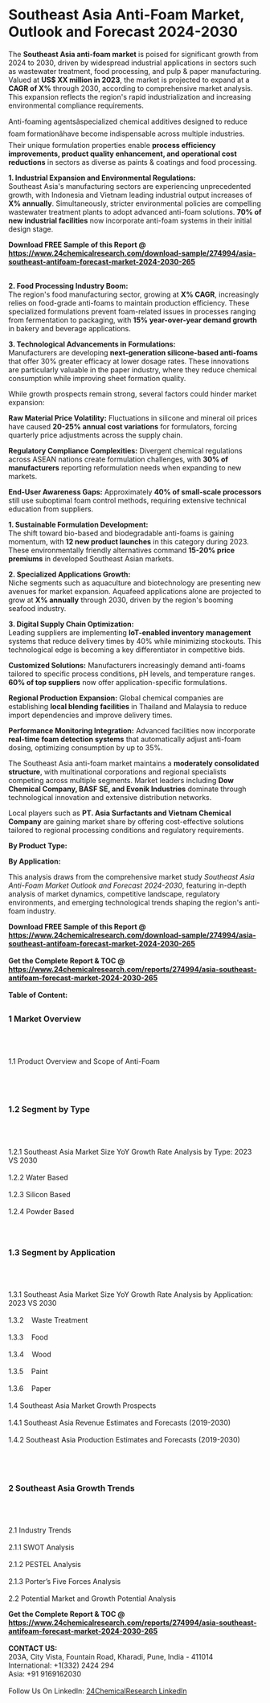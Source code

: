 <h1>Southeast Asia Anti-Foam Market, Outlook and Forecast 2024-2030</h1><p>The <strong>Southeast Asia anti-foam market</strong> is poised for significant growth from 2024 to 2030, driven by widespread industrial applications in sectors such as wastewater treatment, food processing, and pulp &amp; paper manufacturing. Valued at <strong>US$ XX million in 2023</strong>, the market is projected to expand at a <strong>CAGR of X%</strong> through 2030, according to comprehensive market analysis. This expansion reflects the region's rapid industrialization and increasing environmental compliance requirements.</p><p>Anti-foaming agentsâspecialized chemical additives designed to reduce foam formationâhave become indispensable across multiple industries. Their unique formulation properties enable <strong>process efficiency improvements, product quality enhancement, and operational cost reductions</strong> in sectors as diverse as paints &amp; coatings and food processing.</p><p><strong>1. Industrial Expansion and Environmental Regulations:</strong><br>
Southeast Asia's manufacturing sectors are experiencing unprecedented growth, with Indonesia and Vietnam leading industrial output increases of <strong>X% annually</strong>. Simultaneously, stricter environmental policies are compelling wastewater treatment plants to adopt advanced anti-foam solutions. <strong>70% of new industrial facilities</strong> now incorporate anti-foam systems in their initial design stage.</p><div><b>Download FREE Sample of this Report @ 
            <a href="https://www.24chemicalresearch.com/download-sample/274994/asia-southeast-antifoam-forecast-market-2024-2030-265">
            https://www.24chemicalresearch.com/download-sample/274994/asia-southeast-antifoam-forecast-market-2024-2030-265</a></b></div><br><p><strong>2. Food Processing Industry Boom:</strong><br>
The region's food manufacturing sector, growing at <strong>X% CAGR</strong>, increasingly relies on food-grade anti-foams to maintain production efficiency. These specialized formulations prevent foam-related issues in processes ranging from fermentation to packaging, with <strong>15% year-over-year demand growth</strong> in bakery and beverage applications.</p><p><strong>3. Technological Advancements in Formulations:</strong><br>
Manufacturers are developing <strong>next-generation silicone-based anti-foams</strong> that offer 30% greater efficacy at lower dosage rates. These innovations are particularly valuable in the paper industry, where they reduce chemical consumption while improving sheet formation quality.</p><p>While growth prospects remain strong, several factors could hinder market expansion:</p><p><strong>Raw Material Price Volatility:</strong> Fluctuations in silicone and mineral oil prices have caused <strong>20-25% annual cost variations</strong> for formulators, forcing quarterly price adjustments across the supply chain.</p><p><strong>Regulatory Compliance Complexities:</strong> Divergent chemical regulations across ASEAN nations create formulation challenges, with <strong>30% of manufacturers</strong> reporting reformulation needs when expanding to new markets.</p><p><strong>End-User Awareness Gaps:</strong> Approximately <strong>40% of small-scale processors</strong> still use suboptimal foam control methods, requiring extensive technical education from suppliers.</p><p><strong>1. Sustainable Formulation Development:</strong><br>
The shift toward bio-based and biodegradable anti-foams is gaining momentum, with <strong>12 new product launches</strong> in this category during 2023. These environmentally friendly alternatives command <strong>15-20% price premiums</strong> in developed Southeast Asian markets.</p><p><strong>2. Specialized Applications Growth:</strong><br>
Niche segments such as aquaculture and biotechnology are presenting new avenues for market expansion. Aquafeed applications alone are projected to grow at <strong>X% annually</strong> through 2030, driven by the region's booming seafood industry.</p><p><strong>3. Digital Supply Chain Optimization:</strong><br>
Leading suppliers are implementing <strong>IoT-enabled inventory management</strong> systems that reduce delivery times by 40% while minimizing stockouts. This technological edge is becoming a key differentiator in competitive bids.</p><p><strong>Customized Solutions:</strong> Manufacturers increasingly demand anti-foams tailored to specific process conditions, pH levels, and temperature ranges. <strong>60% of top suppliers</strong> now offer application-specific formulations.</p><p><strong>Regional Production Expansion:</strong> Global chemical companies are establishing <strong>local blending facilities</strong> in Thailand and Malaysia to reduce import dependencies and improve delivery times.</p><p><strong>Performance Monitoring Integration:</strong> Advanced facilities now incorporate <strong>real-time foam detection systems</strong> that automatically adjust anti-foam dosing, optimizing consumption by up to 35%.</p><p>The Southeast Asia anti-foam market maintains a <strong>moderately consolidated structure</strong>, with multinational corporations and regional specialists competing across multiple segments. Market leaders including <strong>Dow Chemical Company, BASF SE, and Evonik Industries</strong> dominate through technological innovation and extensive distribution networks.</p><p>Local players such as <strong>PT. Asia Surfactants and Vietnam Chemical Company</strong> are gaining market share by offering cost-effective solutions tailored to regional processing conditions and regulatory requirements.</p><p><strong>By Product Type:</strong></p><p><strong>By Application:</strong></p><p>This analysis draws from the comprehensive market study <em>Southeast Asia Anti-Foam Market Outlook and Forecast 2024-2030</em>, featuring in-depth analysis of market dynamics, competitive landscape, regulatory environments, and emerging technological trends shaping the region's anti-foam industry.</p><div><b>Download FREE Sample of this Report @ 
            <a href="https://www.24chemicalresearch.com/download-sample/274994/asia-southeast-antifoam-forecast-market-2024-2030-265">
            https://www.24chemicalresearch.com/download-sample/274994/asia-southeast-antifoam-forecast-market-2024-2030-265</a></b></div><br><div><b>Get the Complete Report & TOC @ 
            <a href="https://www.24chemicalresearch.com/reports/274994/asia-southeast-antifoam-forecast-market-2024-2030-265">
            https://www.24chemicalresearch.com/reports/274994/asia-southeast-antifoam-forecast-market-2024-2030-265</a></b></div><br>
            <b>Table of Content:</b><p><h2><span style="font-size:16px"><strong>1 Market Overview&nbsp;&nbsp; &nbsp;</strong></span></h2><br />
<br />
<p>1.1 Product Overview and Scope of Anti-Foam&nbsp;</p><br />
<br />
<h2><strong><span style="font-size:16px">1.2 Segment by Type&nbsp;&nbsp; &nbsp;</span></strong></h2><br />
<br />
<p>1.2.1 Southeast Asia Market Size YoY Growth Rate Analysis by Type: 2023 VS 2030&nbsp;&nbsp; &nbsp;<br /><br />
1.2.2 Water Based&nbsp;&nbsp; &nbsp;<br /><br />
1.2.3 Silicon Based<br /><br />
1.2.4 Powder Based<br /><br />
<br />
<h2><span style="font-size:16px"><strong>1.3 Segment by Application&nbsp;&nbsp;</strong></span></h2><br />
<br />
<p>1.3.1 Southeast Asia Market Size YoY Growth Rate Analysis by Application: 2023 VS 2030&nbsp;&nbsp; &nbsp;<br /><br />
1.3.2&nbsp;&nbsp; &nbsp;Waste Treatment<br /><br />
1.3.3&nbsp;&nbsp; &nbsp;Food<br /><br />
1.3.4&nbsp;&nbsp; &nbsp;Wood<br /><br />
1.3.5&nbsp;&nbsp; &nbsp;Paint<br /><br />
1.3.6&nbsp;&nbsp; &nbsp;Paper<br /><br />
1.4 Southeast Asia Market Growth Prospects&nbsp;&nbsp; &nbsp;<br /><br />
1.4.1 Southeast Asia Revenue Estimates and Forecasts (2019-2030)&nbsp;&nbsp; &nbsp;<br /><br />
1.4.2 Southeast Asia Production Estimates and Forecasts (2019-2030)&nbsp;&nbsp;</p><br />
<br />
<h2><span style="font-size:16px"><strong>2 Southeast Asia Growth Trends&nbsp;&nbsp; &nbsp;</strong></span></h2><br />
<br />
<p>2.1 Industry Trends&nbsp;&nbsp; &nbsp;<br /><br />
2.1.1 SWOT Analysis&nbsp;&nbsp; &nbsp;<br /><br />
2.1.2 PESTEL Analysis&nbsp;&nbsp; &nbsp;<br /><br />
2.1.3 Porter&rsquo;s Five Forces Analysis&nbsp;&nbsp; &nbsp;<br /><br />
2.2 Potential Market and Growth Potential Analysis&nbsp;&nbsp; &nbsp;</p><div><b>Get the Complete Report & TOC @ 
            <a href="https://www.24chemicalresearch.com/reports/274994/asia-southeast-antifoam-forecast-market-2024-2030-265">
            https://www.24chemicalresearch.com/reports/274994/asia-southeast-antifoam-forecast-market-2024-2030-265</a></b></div><br><b>CONTACT US:</b><br>
            203A, City Vista, Fountain Road, Kharadi, Pune, India - 411014<br>
            International: +1(332) 2424 294<br>
            Asia: +91 9169162030 <br><br>
            Follow Us On LinkedIn: <a href="https://www.linkedin.com/company/24chemicalresearch/">24ChemicalResearch LinkedIn</a>